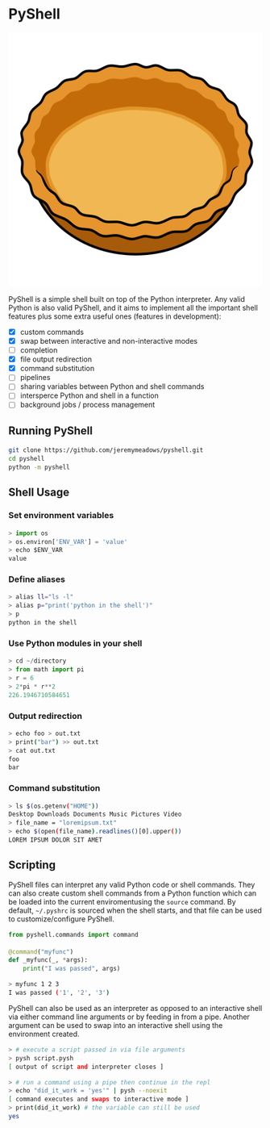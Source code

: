 # PyShell

![](pie_shell.png)

PyShell is a simple shell built on top of the Python interpreter.
Any valid Python is also valid PyShell, and it aims to implement all the important shell features plus some extra useful ones (features in development):
- [x] custom commands
- [x] swap between interactive and non-interactive modes
- [ ] completion
- [x] file output redirection
- [x] command substitution
- [ ] pipelines
- [ ] sharing variables between Python and shell commands
- [ ] intersperce Python and shell in a function
- [ ] background jobs / process management

## Running PyShell

```sh
git clone https://github.com/jeremymeadows/pyshell.git
cd pyshell
python -m pyshell
```

## Shell Usage

### Set environment variables
```python
> import os
> os.environ['ENV_VAR'] = 'value'
> echo $ENV_VAR
value
```

### Define aliases
```sh
> alias ll="ls -l"
> alias p="print('python in the shell')"
> p
python in the shell
```

### Use Python modules in your shell
```python
> cd ~/directory
> from math import pi
> r = 6
> 2*pi * r**2
226.1946710584651
```

### Output redirection
```sh
> echo foo > out.txt
> print("bar") >> out.txt
> cat out.txt
foo
bar
```

### Command substitution
```sh
> ls $(os.getenv("HOME"))
Desktop Downloads Documents Music Pictures Video
> file_name = "loremipsum.txt"
> echo $(open(file_name).readlines()[0].upper())
LOREM IPSUM DOLOR SIT AMET
```

## Scripting

PyShell files can interpret any valid Python code or shell commands.
They can also create custom shell commands from a Python function which can be loaded into the current enviromentusing the `source` command.
By default, `~/.pyshrc` is sourced when the shell starts, and that file can be used to customize/configure PyShell.

```python
from pyshell.commands import command

@command("myfunc")
def _myfunc(_, *args):
    print("I was passed", args)
```
```sh
> myfunc 1 2 3
I was passed ('1', '2', '3')
```

PyShell can also be used as an interpreter as opposed to an interactive shell via either command line arguments or by feeding in from a pipe.
Another argument can be used to swap into an interactive shell using the environment created.

```sh
> # execute a script passed in via file arguments
> pysh script.pysh
[ output of script and interpreter closes ]
```
```sh
> # run a command using a pipe then continue in the repl 
> echo "did_it_work = 'yes'" | pysh --noexit
[ command executes and swaps to interactive mode ]
> print(did_it_work) # the variable can still be used
yes
```
